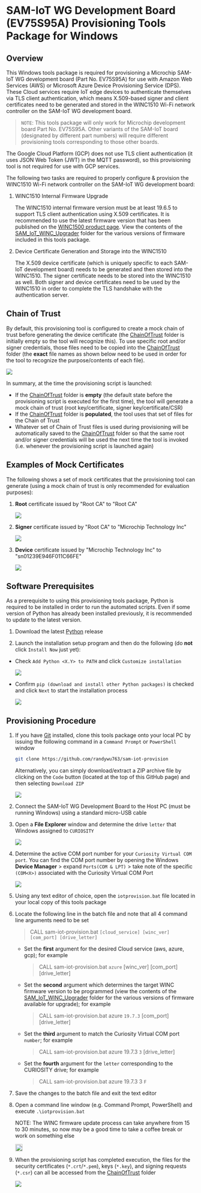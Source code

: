 # SAM-IoT WG Development Board (EV75S95A) Provisioning Tools Package for Windows

## Overview

This Windows tools package is required for provisioning a Microchip SAM-IoT WG development board (Part No. EV75S95A) for use with Amazon Web Services (AWS) or Microsoft Azure Device Provisioning Service (DPS).  These Cloud services require IoT edge devices to authenticate themselves via TLS client authentication, which means X.509-based signer and client certificates need to be generated and stored in the WINC1510 Wi-Fi network controller on the SAM-IoT WG development board.

> `NOTE`: This tools package will only work for Microchip development board Part No. EV75S95A.  Other variants of the SAM-IoT board (designated by different part numbers) will require different provisioning tools corresponding to those other boards.

The Google Cloud Platform (GCP) does not use TLS client authentication (it uses JSON Web Token (JWT) in the MQTT password), so this provisioning tool is not required for use with GCP services.

The following two tasks are required to properly configure & provision the WINC1510 Wi-Fi network controller on the SAM-IoT WG development board:

1. WINC1510 Internal Firmware Upgrade

    The WINC1510 internal firmware version must be at least 19.6.5 to support TLS client authentication using X.509 certificates.  It is recommended to use the latest firmware version that has been published on the [WINC1500 product page](https://www.microchip.com/wwwproducts/en/ATWINC1500).  View the contents of the [SAM_IoT_WINC_Upgrader](./SAM_IoT_WINC_Upgrader/) folder for the various versions of firmware included in this tools package.

2. Device Certificate Generation and Storage into the WINC1510

    The X.509 device certificate (which is uniquely specific to each SAM-IoT development board) needs to be generated and then stored into the WINC1510.  The signer certificate needs to be stored into the WINC1510 as well.  Both signer and device certificates need to be used by the WINC1510 in order to complete the TLS handshake with the authentication server.
    
## Chain of Trust

By default, this provisioning tool is configured to create a mock chain of trust before generating the device certificate (the [ChainOfTrust](./SAM_IoT_Certs_Generator/ChainOfTrust/) folder is initially empty so the tool will recognize this). To use specific root and/or signer credentials, those files need to be copied into the [ChainOfTrust](./SAM_IoT_Certs_Generator/ChainOfTrust/) folder (the **exact** file names as shown below need to be used in order for the tool to recognize the purpose/contents of each file).

<img src=".//media/image_01.png" />

In summary, at the time the provisioning script is launched:

- If the [ChainOfTrust](./SAM_IoT_Certs_Generator/ChainOfTrust/) folder is **empty** (the default state before the provisioning script is executed for the first time), the tool will generate a mock chain of trust (root key/certificate, signer key/certificate/CSR)
- If the [ChainOfTrust](./SAM_IoT_Certs_Generator/ChainOfTrust/) folder is **populated**, the tool uses that set of files for the Chain of Trust
- Whatever set of Chain of Trust files is used during provisioning will be automatically saved to the [ChainOfTrust](./SAM_IoT_Certs_Generator/ChainOfTrust/) folder so that the same root and/or signer credentials will be used the next time the tool is invoked (i.e. whenever the provisioning script is launched again)

## Examples of Mock Certificates

The following shows a set of mock certificates that the provisioning tool can generate (using a mock chain of trust is only recommended for evaluation purposes):

1. **Root** certificate issued by "Root CA" to "Root CA"

    <img src=".//media/CertInfo_Root.png" />

2. **Signer** certificate issued by "Root CA" to "Microchip Technology Inc"

    <img src=".//media/CertInfo_Signer.png" />

3. **Device** certificate issued by "Microchip Technology Inc" to "sn01239E946F011C66FE"

    <img src=".//media/CertInfo_Device.png" />

## Software Prerequisites

As a prerequisite to using this provisioning tools package, Python is required to be installed in order to run the automated scripts.  Even if some version of Python has already been installed previously, it is recommended to update to the latest version.

1. Download the latest [Python](https://www.python.org/downloads/) release

2. Launch the installation setup program and then do the following (do **not** click `Install Now` just yet):

- Check `Add Python <X.Y> to PATH` and click `Customize installation`

    <img src=".//media/Python_01.png" />

- Confirm `pip (download and install other Python packages)` is checked and click `Next` to start the installation process

    <img src=".//media/Python_02.png" />

## Provisioning Procedure

1. If you have [Git](https://git-scm.com) installed, clone this tools package onto your local PC by issuing the following command in a `Command Prompt` or `PowerShell` window

    ```bash
    git clone https://github.com/randywu763/sam-iot-provision
    ```
    Alternatively, you can simply download/extract a ZIP archive file by clicking on the `Code` button (located at the top of this GitHub page) and then selecting `Download ZIP`

    <img src=".//media/image_00.png" />

2. Connect the SAM-IoT WG Development Board to the Host PC (must be running Windows) using a standard micro-USB cable

3. Open a **File Explorer** window and determine the drive `letter` that Windows assigned to `CURIOSITY` 

    <img src=".//media/image_02.png" />

4. Determine the active COM port number for your `Curiosity Virtual COM port`.  You can find the COM port number by opening the Windows **Device Manager** &gt; expand `Ports(COM & LPT)` &gt; take note of the specific `(COM<X>)` associated with the Curiosity Virtual COM Port

    <img src=".//media/image_03.png" />

5. Using any text editor of choice, open the `iotprovision.bat` file located in your local copy of this tools package

6. Locate the following line in the batch file and note that all 4 command line arguments need to be set 

    > CALL sam-iot-provision.bat `[cloud_service] [winc_ver] [com_port] [drive_letter]`

    - Set the **first** argument for the desired Cloud service (aws, azure, gcp); for example

        > CALL sam-iot-provision.bat `azure` [winc_ver] [com_port] [drive_letter]

    - Set the **second** argument which determines the target WINC firmware version to be programmed (view the contents of the [SAM_IoT_WINC_Upgrader](./SAM_IoT_WINC_Upgrader/) folder for the various versions of firmware available for upgrade); for example

        > CALL sam-iot-provision.bat azure `19.7.3` [com_port] [drive_letter]

    - Set the **third** argument to match the Curiosity Virtual COM port `number`; for example

        > CALL sam-iot-provision.bat azure 19.7.3 `3` [drive_letter]

    - Set the **fourth** argument for the `letter` corresponding to the CURIOSITY drive; for example

        > CALL sam-iot-provision.bat azure 19.7.3 3 `F`

7. Save the changes to the batch file and exit the text editor

8. Open a command line window (e.g. Command Prompt, PowerShell) and execute `.\iotprovision.bat`
    
    NOTE: The WINC firmware update process can take anywhere from 15 to 30 minutes, so now may be a good time to take a coffee break or work on something else
    
    <img src=".//media/emoji.png" style="width:0.2.in;height:0.2in" alt="A screenshot of a cell phone Description automatically generated" />

9. When the provisioning script has completed execution, the files for the security certificates (`*.crt`/`*.pem`), keys (`*.key`), and signing requests (`*.csr`) can all be accessed from the [ChainOfTrust](./SAM_IoT_Certs_Generator/ChainOfTrust/) folder

    <img src=".//media/image_04.png" /> 
